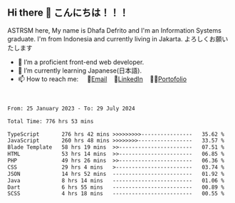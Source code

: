 ## Hi there 👋 こんにちは！！！
ASTRSM here, My name is Dhafa Defrito and I'm an Information Systems graduate. I'm from Indonesia and currently living in Jakarta. よろしくお願いたします

- 🔭 I’m a proficient front-end web developer.
- 🌱 I’m currently learning Japanese(日本語).
- 📫 How to reach me: &nbsp;&nbsp;&nbsp;&nbsp;📧[Email](ddefrito@gmail.com)&nbsp;&nbsp;&nbsp;&nbsp;💼[LinkedIn](https://www.linkedin.com/in/dhafa-defrita-rama-yudistira-9357a9229/)&nbsp;&nbsp;&nbsp;&nbsp;👨‍🎨[Portofolio](https://ddefrito.vercel.app/)
<br>
<!-- <p align="left">
<a href="https://github.com/ASTRSM">
  <img height="180em" src="https://github-readme-stats-eight-theta.vercel.app/api?username=ASTRSM&show_icons=true&theme=dracula&include_all_commits=true&count_private=true"/>
  <img height="180em" src="https://github-readme-stats-eight-theta.vercel.app/api/top-langs/?username=ASTRSM&layout=compact&langs_count=8&theme=dracula"/>
</a>
</p> -->

<!--START_SECTION:waka-->

```txt
From: 25 January 2023 - To: 29 July 2024

Total Time: 776 hrs 53 mins

TypeScript       276 hrs 42 mins >>>>>>>>>----------------   35.62 %
JavaScript       260 hrs 48 mins >>>>>>>>-----------------   33.57 %
Blade Template   58 hrs 19 mins  >>-----------------------   07.51 %
HTML             53 hrs 14 mins  >>-----------------------   06.85 %
PHP              49 hrs 26 mins  >>-----------------------   06.36 %
CSS              29 hrs 4 mins   >------------------------   03.74 %
JSON             14 hrs 52 mins  -------------------------   01.92 %
Java             8 hrs 14 mins   -------------------------   01.06 %
Dart             6 hrs 55 mins   -------------------------   00.89 %
SCSS             4 hrs 18 mins   -------------------------   00.55 %
```

<!--END_SECTION:waka-->
